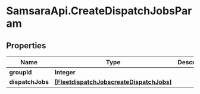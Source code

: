 # SamsaraApi.CreateDispatchJobsParam

## Properties
Name | Type | Description | Notes
------------ | ------------- | ------------- | -------------
**groupId** | **Integer** |  | 
**dispatchJobs** | [**[FleetdispatchJobscreateDispatchJobs]**](FleetdispatchJobscreateDispatchJobs.md) |  | 


